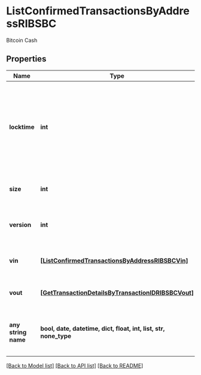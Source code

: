 # ListConfirmedTransactionsByAddressRIBSBC

Bitcoin Cash

## Properties
Name | Type | Description | Notes
------------ | ------------- | ------------- | -------------
**locktime** | **int** | Represents the locktime on the transaction on the specific blockchain, i.e. the blockheight at which the transaction is valid. | 
**size** | **int** | Represents the total size of this transaction. | 
**version** | **int** | Represents the transaction&#39;s version number. | 
**vin** | [**[ListConfirmedTransactionsByAddressRIBSBCVin]**](ListConfirmedTransactionsByAddressRIBSBCVin.md) | Represents the transaction inputs. | 
**vout** | [**[GetTransactionDetailsByTransactionIDRIBSBCVout]**](GetTransactionDetailsByTransactionIDRIBSBCVout.md) | Represents the transaction outputs. | [optional] 
**any string name** | **bool, date, datetime, dict, float, int, list, str, none_type** | any string name can be used but the value must be the correct type | [optional]

[[Back to Model list]](../README.md#documentation-for-models) [[Back to API list]](../README.md#documentation-for-api-endpoints) [[Back to README]](../README.md)


